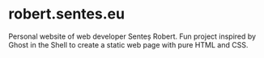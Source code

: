 # robert.sentes.eu
Personal website of web developer Senteș Robert. Fun project inspired by Ghost in the Shell to create a static web page with pure HTML and CSS.